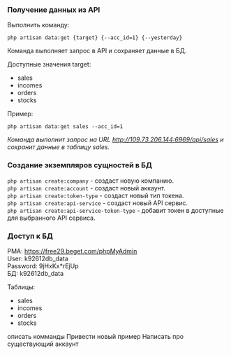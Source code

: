### Получение данных из API

Выполнить команду:

```php artisan data:get {target} {--acc_id=1} {--yesterday}```

Команда выполняет запрос в API и сохраняет данные в БД.

Доступные значения target:

* sales
* incomes
* orders
* stocks

Пример:

```php artisan data:get sales --acc_id=1```

*Команда выполнит запрос на URL http://109.73.206.144:6969/api/sales и сохранит данные в таблицу sales.*

### Создание экземпляров сущностей в БД

```php artisan create:company``` - создаст новую компанию.\
```php artisan create:account``` - создаст новый аккаунт.\
```php artisan create:token-type``` - создаст новый тип токена.\
```php artisan create:api-service``` - создаст новый API сервис.\
```php artisan create:api-service-token-type``` - добавит токен в доступные для выбранного API сервиса.

### Доступ к БД

PMA: https://free29.beget.com/phpMyAdmin \
User: k92612db_data \
Password: 9jHxKx*rEjUp \
БД: k92612db_data

Таблицы:

* sales
* incomes
* orders
* stocks

описать комманды
Привести новый пример
Написать про существующий аккаунт
